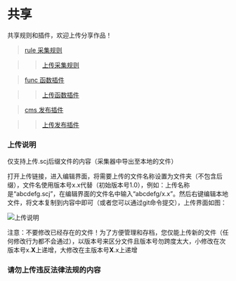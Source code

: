 # 共享

共享规则和插件，欢迎上传分享作品！

>[rule 采集规则](https://github.com/skycaiji/rule)

>>[上传采集规则](https://github.com/skycaiji/rule/new/master)

>[func 函数插件](https://github.com/skycaiji/func)

>>[上传函数插件](https://github.com/skycaiji/func/new/master)

>[cms 发布插件](https://github.com/skycaiji/cms)

>>[上传发布插件](https://github.com/skycaiji/cms/new/master)

### 上传说明

仅支持上传.scj后缀文件的内容（采集器中导出至本地的文件）

打开上传链接，进入编辑界面，将需要上传的文件名称设置为文件夹（不包含后缀），文件名使用版本号x.x代替（初始版本号1.0），例如：上传名称是“abcdefg.scj”，在编辑界面的文件名中输入“abcdefg/x.x”。然后右键编辑本地文件，将文本复制到内容中即可（或者您可以通过git命令提交），上传界面如图：

![上传说明](http://git-img.skycaiji.com/upload_github.jpg)

注意：不要修改已经存在的文件！为了方便管理和存档，您仅能上传新的文件（任何修改行为都不会通过），以版本号来区分文件且版本号勿跨度太大，小修改在次版本号x.**X**上递增，大修改在主版本号**X**.x上递增

### 请勿上传违反法律法规的内容

